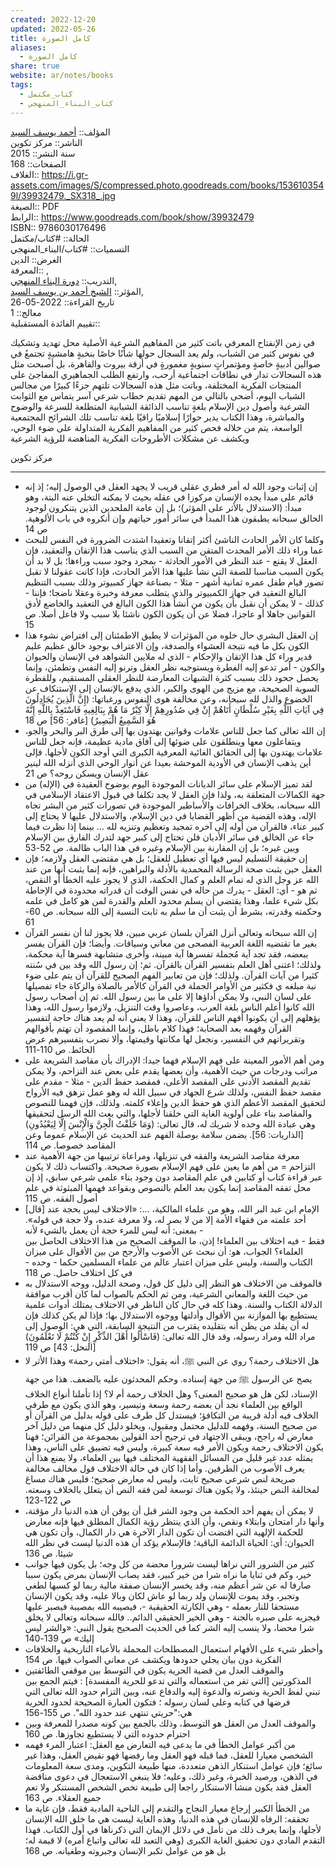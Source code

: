 ```yaml
---  
created: 2022-12-20  
updated: 2022-05-26  
title: كامل الصورة  
aliases:  
  - كامل الصورة  
share: true  
website: ar/notes/books  
tags:  
  - كتاب_مكتمل  
  - كتاب_البناء_المنهجي
---
```

  
  
  
المؤلف:: [أحمد يوسف السيد](%D8%A3%D8%AD%D9%85%D8%AF%20%D9%8A%D9%88%D8%B3%D9%81%20%D8%A7%D9%84%D8%B3%D9%8A%D8%AF.md)  
الناشر:: مركز تكوين  
سنة النشر:: 2015  
الصفحات:: 168  
الغلاف:: <https://i.gr-assets.com/images/S/compressed.photo.goodreads.com/books/1536103549l/39932479._SX318_.jpg>  
الصيغة:: PDF  
الرابط:: <https://www.goodreads.com/book/show/39932479>  
ISBN:: 9786030176496  
الحالة:: #كتاب/مكتمل  
التسميات:: #كتاب/البناء_المنهجي  
الغرض:: الدين  
المعرفة:: ,  
التدريب:: [دورة البناء المنهجي](%D8%AF%D9%88%D8%B1%D8%A9%20%D8%A7%D9%84%D8%A8%D9%86%D8%A7%D8%A1%20%D8%A7%D9%84%D9%85%D9%86%D9%87%D8%AC%D9%8A.md),  
المؤثر:: [الشيخ أحمد بن يوسف السيد](%D8%A7%D9%84%D8%B4%D9%8A%D8%AE%20%D8%A3%D8%AD%D9%85%D8%AF%20%D8%A8%D9%86%20%D9%8A%D9%88%D8%B3%D9%81%20%D8%A7%D9%84%D8%B3%D9%8A%D8%AF.md),  
تاريخ القراءة:: 2022-05-26  
معالج:: 1  
تقييم الفائدة المستقبلية::  
  
في زمن الإنفتاح المعرفي باتت كثير من المفاهيم الشرعية الأصلية محل تهديد وتشكيك في نفوس كثير من الشباب، ولم يعد السجال حولها شأنًا خاصًا بنخبةٍ هامشيةٍ تجتمعُ في صوالين أدبيةٍ خاصةٍ ومؤتمراتٍ سنويةٍ مغمورةٍ في أزقة بيروت والقاهرة، بل أصبحت مثل هذه السجالات تدار في نطاقات اجتماعية أرحب، وارتفع الطلب الجماهيري المفاجئ على المنتجات الفكرية المختلفة، وباتت مثل هذه السجالات تلتهم جزءًا كبيرًا من مجالس الشباب اليوم، أضحى بالتالي من المهم تقديم خطاب شرعي آسر يتماس مع الثوابت الشرعية وأصول دين الإسلام بلغةٍ تناسب الذائقة الشبابية المتطلعة للسرعة والوضوح والمباشرة، وهذا الكتاب يدير حوارًا إسلاميًا راقيًا بلغة تناسب تلك الشرائح المجتمعية الواسعة، يتم من خلاله فحص كثير من المفاهيم الفكرية المتداولة على ضوء الوحي، ويكشف عن مشكلات الأطروحات الفكرية المناهضة للرؤية الشرعية  
  
مركز تكوين  
  
---  
  
- إن إثبات وجود الله له أمر فطري عقلي قريب لا يجهد العقل في الوصول إليه؛ إذ إنه قائم على مبدأ يجده الإنسان مركوزا في عقله بحيث لا يمكنه التخلي عنه البتة، وهو مبدأ: (الاستدلال بالأثر على المؤثر)؛ بل إن عامة الملحدين الذين يتنكرون لوجود الخالق سبحانه يطبقون هذا المبدأ في سائر أمور حياتهم وإن أنكروه في باب الألوهية. ص 14  
- وكلما كان الأمر الحادث الناشئ أكثر إتقانا وتعقيدا اشتدت الضرورة في النفس للبحث عما وراء ذلك الأمر المحدث المتقن من السبب الذي يناسب هذا الإتقان والتعقيد، فإن العقل لا يقنع - عند النظر في الأمور الحادثة - بمجرد وجود سبب وراءها؛ بل لا بد أن يكون السبب مناسبا للصفة التي نشأ عليها هذا الأمر الحادث، فإذا كانت عقولنا لا تقبل تصور قيام طفل عمره ثمانية أشهر - مثلا - بصناعة جهاز كمبيوتر وذلك بسبب التنظيم البالغ التعقيد في جهاز الكمبيوتر والذي يتطلب معرفة وخبرة وعقلا ناضجا؛ فإننا - كذلك - لا يمكن أن نقبل بأن يكون من أنشأ هذا الكون البالغ في التعقيد والخاضع لأدق القوانين جاهلا أو عاجزا، فضلا عن أن يكون الكون ناشئا بلا سبب ولا فاعل أصلا. ص 15  
- إن العقل البشري حال خلوه من المؤثرات لا يطيق الاطمئنان إلى افتراض نشوء هذا الكون بكل ما فيه نتيجة العشواء والصدفة، وإن الاعتراف بوجود خالق عظيم عليم قدير وراء كل هذا الإتقان والإحكام - الذي له ملايين الشواهد في الإنسان والحيوان والكون - أمر تدعو إليه الفطرة ويستوجبه نظر العقل وترنو إليه النفس وتطمئن، وإنما يحصل جحود ذلك بسبب كثرة الشبهات المعارضة للنظر العقلي المستقيم، وللفطرة السوية الصحيحة، مع مزيج من الهوى والكبر، الذي يدفع بالإنسان إلى الاستنكاف عن الخضوع والذل لله سبحانه، وعن مخالفة هوى النفوس ورغباتها: (إِنَّ الَّذِينَ يُجَادِلُونَ فِي آيَاتِ اللَّهِ بِغَيْرِ سُلْطَانٍ أَتَاهُمْ إِنْ فِي صُدُورِهِمْ إِلَّا كِبْرٌ مَا هُمْ بِبَالِغِيهِ فَاسْتَعِذْ بِاللَّهِ إِنَّهُ هُوَ السَّمِيعُ الْبَصِيرُ) [غافر: 56] ص 18  
- إن الله تعالى كما جعل للناس علامات وقوانين يهتدون بها إلى طرق البر والبحر والجو، ويتفاعلون معها وينطلقون على ضوئها إلى آفاق مادية عظيمة، فإنه جعل للناس علامات يهتدون بها إلى الحقائق الغائية المعرفية الكبرى التي أوجد الكون لأجلها. فإلى أين يذهب الإنسان في الأودية الموحشة بعيدا عن أنوار الوحي الذي أنزله الله لينير عقل الإنسان ويسكن روحه؟ ص 21  
- لقد تميز الإسلام على سائر الديانات الموجودة اليوم بوضوح العقيدة في (الإله) من جهة الكمالات المتعلقة به، ولذا فإن العقل لا يجد تكلفا في قبول الاعتقاد الإسلامي في الله سبحانه، بخلاف الخرافات والأساطير الموجودة في تصورات كثير من البشر تجاه الإله، وهذه القضية من أظهر القضايا في دين الإسلام، والاستدلال عليها لا يحتاج إلى كبير عناء، فالقرآن من أوله إلى آخره تمجيد وتعظيم وتنزيه لله … بينما إذا نظرت فيما جاء عن الخالق في سائر الأديان فلن تحتاج إلى كبير جهد لتدرك الفارق بين الإسلام وبين غيره؛ بل إن المقارنة بين الإسلام وغيره في هذا الباب ظالمة. ص 52-53  
- إن حقيقة التسليم ليس فيها أي تعطيل للعقل؛ بل هي مقتضى العقل ولازمه؛ فإن العقل حين يثبت صحة الرسالة المحمدية بالأدلة والبراهين، فإنه إنما يثبت أنها من عند الله عز وجل الذي له تمام العلم و كمال الحكمة، الذي لا يجوز عليه الخطأ أو النقص، ثم هو - أي: العقل - يدرك من حاله في نفس الوقت أن قدراته محدودة في الإحاطة بكل شيء علما، وهذا يقتضي أن يسلم محدود العلم والقدرة لمن هو كامل في علمه وحكمته وقدرته، بشرط أن يثبت أن ما سلم به ثابت النسبة إلى الله سبحانه. ص 60-61  
- إن الله سبحانه وتعالى أنزل القرآن بلسان عربي مبين، فلا يجوز لنا أن نفسر القرآن بغير ما تقتضيه اللغة العربية الفصحى من معاني وسياقات. وأيضا؛ فإن القرآن يفسر ببعضه، فقد تجد آية مُجملة تفسرها آية مبينة، وأخرى متشابهة فسرها آية محكمة، ولذلك؛ اعتنى أهل العلم بتفسير القرآن بالقرآن. ثم؛ إن رسول الله وقد بين في سُنته كثيرا من آيات القرآن. ولذلك؛ فإن من تعابير الفهم الصحيح للقرآن أن يتم على ضوء نية مبلغه ي فكثير من الأوامر الجملة في القرآن كالأمر بالصلاة والزكاة جاء تفصيلها على لسان النبي، ولا يمكن أداؤها إلا على ما بين رسول الله. ثم إن أصحاب رسول الله كانوا أعلم الناس بلغة العرب، وعاصروا وقت التنزيل، ولازموا رسول الله، وهذا يؤهلهم إلى أن يكونوا أفهم الناس للقرآن، وهذا لا يعني أنه لم يعد هناك حاجة لتفسير القرآن وفهمه بعد الصحابة؛ فهذا كلام باطل، وإنما المقصود أن تهتم بأقوالهم وتقريراتهم في التفسير، ونجعل لها مكانتها وقيمتها، وألا نضرب بتفسيرهم عرض الحائط. ص 110-111  
- ومن أهم الأمور المعينة على فهم الإسلام فهما جيدا: الإدراك بأن مقاصد الشريعة على مراتب ودرجات من حيث الأهمية، وأن بعضها يقدم على بعض عند التزاحم، ولا يمكن تقديم المقصد الأدنى على المقصد الأعلى، فمقصد حفظ الدين - مثلا - مقدم على مقصد حفظ النفس، ولذلك شرع الجهاد في سبيل الله له وهو عمل تزهق فيه الأرواح لتحقيق المقصد الأعظم الذي هو حفظ الدين وإعلاء كلمته. ولذلك، فإن فهمنا للنصوص والمقاصد بناء على أولوية الغاية التي خلقنا لأجلها، والتي بعث الله الرسل لتحقيقها وهي عبادة الله وحده لا شريك له، قال تعالى: (وَمَا خَلَقْتُ الْجِنَّ وَالْإِنْسَ إِلَّا لِيَعْبُدُونِ) [الذاريات: 56]. يضمن سلامة بوصلة الفهم عند الحديث عن الإسلام عموما وعن المقاصد خصوصا. ص 114  
- معرفة مقاصد الشريعة والفقه في تنزيلها، ومراعاة ترتيبها من جهة الأهمية عند التزاحم = من أهم ما يعين على فهم الإسلام بصورة صحيحة. واكتساب ذلك لا يكون عبر قراءة كتاب أو كتابين في علم المقاصد دون وجود بناء علمي شرعي سابق، إذ إن محل تفقه المقاصد إنما يكون بعد العلم بالنصوص وبقواعد فهمها المبثوثة في علم أصول الفقه. ص 115  
- [قال] الإمام ابن عبد البر الله، وهو من علماء المالكية، …: «الاختلاف ليس بحجة عند أحد علمته من فقهاء الأمة إلا من لا بصر له، ولا معرفة عنده، ولا حجة في قوله». بمعنى: أنه ليس للمرء حجة أن يعمل بالشيء لأنه -  
  فقط - فيه اختلاف بين العلماء! إذن، ما الموقف الصحيح من هذا الاختلاف الحاصل بين العلماء؟ الجواب، هو: أن نبحث عن الأصوب والأرجح من بين الأقوال على ميزان الكتاب والسنة، وليس على ميزان اعتبار عالم من علماء المسلمين حكما - وحده - في كل اختلاف حاصل. ص 118  
- فالموقف من الاختلاف هو النظر إلى دليل كل قول، وصحة الدليل، ووجه الاستدلال به من حيث اللغة والمعاني الشرعية، ومن ثم الحكم بالصواب لما كان أقرب موافقة الدلالة الكتاب والسنة. وهذا كله في حال كان الناظر في الاختلاف يمتلك أدوات علمية يستطيع بها الموازنة بين الأقوال وأدلتها ووجوه الاستدلال بها؛ فإذا لم يكن كذلك فإن له أن يقلد من يظن أنه بتقليده يقترب من النتيجة السابقة، التي هي: الوصول إلى مراد الله ومراد رسوله، وقد قال الله تعالى: (فَاسْأَلُوا أَهْلَ الذِّكْرِ إِنْ كُنْتُمْ لَا تَعْلَمُونَ) [النحل: 43] ص 119  
- هل الاختلاف رحمة؟ روي عن النبي ﷺ، أنه يقول: «اختلاف أمتي رحمة» وهذا الأثر لا يصح عن الرسول ﷺ من جهة إسناده. وحكم المحدثون عليه بالضعف. هذا من جهة الإسناد، لكن هل هو صحيح المعنى؟ وهل الخلاف رحمة أم لا؟ إذا تأملنا أنواع الخلاف الواقع بين العلماء نجد أن بعضه رحمة وسعة وتيسير، وهو الذي يكون مع طرفي الخلاف فيه أدلة قريبة من التكافؤ؛ فيستدل كل طرف على قوله بدليل من القرآن أو من صحيح السنة، وفهمه للدليل محتمل ومقبول، ويخلو دليل كل منهما من دليل آخر معارض له راجح، ويبقى الاجتهاد في ترجيح أحد القولين بمجموعة من القرائن؛ فهنا يكون الاختلاف رحمة ويكون الأمر فيه سعة كبيرة، وليس فيه تضييق على الناس، وهذا يمثله عدد غير قليل من المسائل الفقهية المختلف فيها بين العلماء، ولا يمنع هذا أن يعرف الأصوب من الطرفين. وأما إذا كان في حالة الاختلاف قول مخالف مخالفة صريحة لنص شرعي صحيح ثابت، وليس له معارض صحيح؛ فليس هناك مساغ لمخالفة النص حينئذ، ولا يكون هناك توسعة لمن فقه النص أن يتعلل بالخلاف وسعته. ص 122-123  
- لا يمكن أن يفهم أحد الحكمة من وجود الشر قبل أن يوقن أن هذه الدنيا دار مؤقتة، وأنها دار امتحان وابتلاء ونقص، وأن الذي ينتظر رؤية الكمال المطلق فيها فإنه معارض للحكمة الإلهية التي اقتضت أن تكون الدار الآخرة هي دار الكمال، وأن تكون هي الحيوان: أي: الحياة الدائمة الباقية؛ فالإسلام يؤكد أن هذه الدنيا ليست في نظر الله شيئا. ص 136  
- كثير من الشرور التي نراها ليست شرورا محضة من كل وجه؛ بل يكون فيها جوانب خير، وكم في ثنايا ما نراه شرا من خير كبير، فقد يصاب الإنسان بمرض يكون سببا صارفا له عن شر أعظم منه، وقد يخسر الإنسان صفقة مالية ربما لو كسبها لطغي وتجبر، وقد يموت للإنسان ولد ربما لو عاش لكان وبالا عليه، وقد يكون الإنسان مستحقا للنار بعمله - وهي الكارثة الحقيقية -، فيصيبه الله بمصيبة فيصبر عليها فيجزيه على صبره بالجنة - وهي الخير الحقيقي الدائم.. فالله سبحانه وتعالى لا يخلق شرا محضا، ولا ينسب إليه الشر كما في الحديث الصحيح يقول النبي: «والشر ليس إليك» ص 139-140  
- وأخطر شيء على الأفهام استعمال المصطلحات المحملة بالأعباء التاريخية والخلافات الفكرية دون بيان يجلي حدودها ويكشف عن معاني الصواب فيها. ص 154  
- والموقف العدل من قضية الحرية يكون في التوسط بين موقفي الطائفتين المذكورتين [التي تفر من استعماله والتي تدعو للحرية المفسدة] : فيتم الجمع بين تبني لفظ الحرية ونصرته والدعوة إليه والدفاع عنه، وبين التزام حدود الله تعالى التي فرضها في كتابه وعلى لسان رسوله ؛ فتكون العبارة الصحيحة لحدود الحرية هي:"حريتي تنتهي عند حدود الله". ص 155-156  
- والموقف العدل من العقل هو التوسط، وذلك بالجمع بين كونه مصدرا للمعرفة وبين احترام حدوده التي لا يستطيع تجاوزها. ص 160  
- من أكبر عوامل الخطأ في ما يدعى فيه التعارض مع العقل: اعتبار المرء فهمه الشخصي معيارا للعقل، فما قبله فهو العقل وما رفضها فهو نقيض العقل، وهذا غير سائغ؛ فإن عوامل استنكار الذهن متعددة، منها طبيعة التكوين، ومدى سعة المعلومات في الذهن، ورصيد الخبرة، وغير ذلك، وعليه؛ فلا ينبغي الاستعجال في دعوى مناقضة العقل فقد يكون منشأ الاستنكار راجعا إلى طبيعة تخص الشخص المستنكر ولا تعم جميع العقلاء. ص 163  
- من الخطأ الكبير إرجاع معيار النجاح والتقدم إلى الناحية المادية فقط، فإن غاية ما تحققه: الرفاه للإنسان في هذه الدنيا، وهذه الغاية ليست هي ما خلق الله الإنسان لأجلها، وإنما يعرف ذلك من تأمل في دلائل الإيمان التي ذكرناها في أول الكتاب. فهذا التقدم المادي دون تحقيق الغاية الكبرى (وهي التعبد لله تعالى واتباع أمره) لا قيمة له؛ بل هو من عوامل تكبر الإنسان وجبروته وطغيانه. ص 168  
